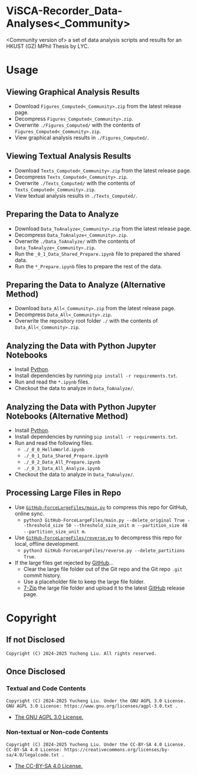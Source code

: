 # ViSCA-Recorder_Data-Analyses\<_Community\>

\<Community version of\> a set of data analysis scripts and results for an HKUST (GZ) MPhil Thesis by LYC.

# Usage
## Viewing Graphical Analysis Results

- Download `Figures_Computed<_Community>.zip` from the latest release page.
- Decompress `Figures_Computed<_Community>.zip`.
- Overwrite `./Figures_Computed/` with the contents of `Figures_Computed<_Community>.zip`.
- View graphical analysis results in `./Figures_Computed/`.

## Viewing Textual Analysis Results

- Download `Texts_Computed<_Community>.zip` from the latest release page.
- Decompress `Texts_Computed<_Community>.zip`.
- Overwrite `./Texts_Computed/` with the contents of `Texts_Computed<_Community>.zip`.
- View textual analysis results in `./Texts_Computed/`.

## Preparing the Data to Analyze

- Download `Data_ToAnalyze<_Community>.zip` from the latest release page.
- Decompress `Data_ToAnalyze<_Community>.zip`.
- Overwrite `./Data_ToAnalyze/` with the contents of `Data_ToAnalyze<_Community>.zip`.
- Run the `_0_1_Data_Shared_Prepare.ipynb` file to prepared the shared data.
- Run the `*_Prepare.ipynb` files to prepare the rest of the data.

## Preparing the Data to Analyze (Alternative Method)

- Download `Data_All<_Community>.zip` from the latest release page.
- Decompress `Data_All<_Community>.zip`.
- Overwrite the repository root folder `./` with the contents of `Data_All<_Community>.zip`.

## Analyzing the Data with Python Jupyter Notebooks

- Install [Python](https://www.python.org/).
- Install dependencies by running `pip install -r requirements.txt`.
- Run and read the `*.ipynb` files.
- Checkout the data to analyze in `Data_ToAnalyze/`.

## Analyzing the Data with Python Jupyter Notebooks (Alternative Method)

- Install [Python](https://www.python.org/).
- Install dependencies by running `pip install -r requirements.txt`.
- Run and read the following files.
  - `./_0_0_HelloWorld.ipynb`
  - `./_0_1_Data_Shared_Prepare.ipynb`
  - `./_0_2_Data_All_Prepare.ipynb`
  - `./_0_3_Data_All_Analyze.ipynb`
- Checkout the data to analyze in `Data_ToAnalyze/`.

## Processing Large Files in Repo

- Use [`GitHub-ForceLargeFiles/main.py`](https://github.com/liu-yucheng/GitHub-ForceLargeFiles) to compress this repo for GitHub, online sync.
  - `python3 GitHub-ForceLargeFiles/main.py --delete_original True --threshold_size 50 --threshold_size_unit m --partition_size 48 --partition_size_unit m`.
- Use [`GitHub-ForceLargeFiles/reverse.py`](https://github.com/liu-yucheng/GitHub-ForceLargeFiles) to decompress this repo for local, offline development. 
  - `python3 GitHub-ForceLargeFiles/reverse.py --delete_partitions True`.
- If the large files get rejected by [GitHub](https://github.com/)...
  - Clear the large file folder out of the Git repo and the Git repo `.git` commit history.
  - Use a placeholder file to keep the large file folder.
  - [7-Zip](https://www.7-zip.org/) the large file folder and upload it to the latest [GitHub](https://github.com/) release page.

# Copyright
## If not Disclosed

```
Copyright (C) 2024-2025 Yucheng Liu. All rights reserved.
```

## Once Disclosed
### Textual and Code Contents

```
Copyright (C) 2024-2025 Yucheng Liu. Under the GNU AGPL 3.0 License.
GNU AGPL 3.0 License: https://www.gnu.org/licenses/agpl-3.0.txt .
```

- [The GNU AGPL 3.0 License.](./license)

### Non-textual or Non-code Contents

```
Copyright (C) 2024-2025 Yucheng Liu. Under the CC-BY-SA 4.0 License.
CC-BY-SA 4.0 License: https://creativecommons.org/licenses/by-sa/4.0/legalcode.txt .
```

- [The CC-BY-SA 4.0 License.](./license-2)
